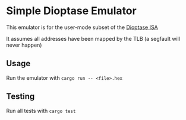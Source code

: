 # Simple Dioptase Emulator

This emulator is for the user-mode subset of the [Dioptase ISA](https://github.com/b-Rocks2718/Dioptase/blob/main/docs/ISA.md)  

It assumes all addresses have been mapped by the TLB (a segfault will never happen)

## Usage

Run the emulator with `cargo run -- <file>.hex`

## Testing

Run all tests with `cargo test`

